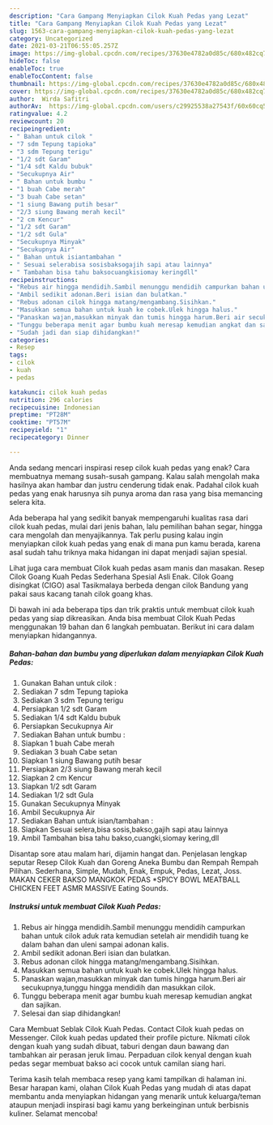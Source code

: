 ```yaml
---
description: "Cara Gampang Menyiapkan Cilok Kuah Pedas yang Lezat"
title: "Cara Gampang Menyiapkan Cilok Kuah Pedas yang Lezat"
slug: 1563-cara-gampang-menyiapkan-cilok-kuah-pedas-yang-lezat
category: Uncategorized
date: 2021-03-21T06:55:05.257Z
image: https://img-global.cpcdn.com/recipes/37630e4782a0d85c/680x482cq70/cilok-kuah-pedas-foto-resep-utama.jpg
hideToc: false
enableToc: true
enableTocContent: false
thumbnail: https://img-global.cpcdn.com/recipes/37630e4782a0d85c/680x482cq70/cilok-kuah-pedas-foto-resep-utama.jpg
cover: https://img-global.cpcdn.com/recipes/37630e4782a0d85c/680x482cq70/cilok-kuah-pedas-foto-resep-utama.jpg
author:  Wirda Safitri
authorAv:  https://img-global.cpcdn.com/users/c29925538a27543f/60x60cq50/avatar.jpg
ratingvalue: 4.2
reviewcount: 20
recipeingredient:
- " Bahan untuk cilok "
- "7 sdm Tepung tapioka"
- "3 sdm Tepung terigu"
- "1/2 sdt Garam"
- "1/4 sdt Kaldu bubuk"
- "Secukupnya Air"
- " Bahan untuk bumbu "
- "1 buah Cabe merah"
- "3 buah Cabe setan"
- "1 siung Bawang putih besar"
- "2/3 siung Bawang merah kecil"
- "2 cm Kencur"
- "1/2 sdt Garam"
- "1/2 sdt Gula"
- "Secukupnya Minyak"
- "Secukupnya Air"
- " Bahan untuk isiantambahan "
- " Sesuai selerabisa sosisbaksogajih sapi atau lainnya"
- " Tambahan bisa tahu baksocuangkisiomay keringdll"
recipeinstructions:
- "Rebus air hingga mendidih.Sambil menunggu mendidih campurkan bahan untuk cilok aduk rata kemudian setelah air mendidih tuang ke dalam bahan dan uleni sampai adonan kalis."
- "Ambil sedikit adonan.Beri isian dan bulatkan."
- "Rebus adonan cilok hingga matang/mengambang.Sisihkan."
- "Masukkan semua bahan untuk kuah ke cobek.Ulek hingga halus."
- "Panaskan wajan,masukkan minyak dan tumis hingga harum.Beri air secukupnya,tunggu hingga mendidih dan masukkan cilok."
- "Tunggu beberapa menit agar bumbu kuah meresap kemudian angkat dan sajikan."
- "Sudah jadi dan siap dihidangkan!"
categories:
- Resep
tags:
- cilok
- kuah
- pedas

katakunci: cilok kuah pedas 
nutrition: 296 calories
recipecuisine: Indonesian
preptime: "PT28M"
cooktime: "PT57M"
recipeyield: "1"
recipecategory: Dinner

---
```



Anda sedang mencari inspirasi resep cilok kuah pedas yang enak? Cara membuatnya memang susah-susah gampang. Kalau salah mengolah maka hasilnya akan hambar dan justru cenderung tidak enak. Padahal cilok kuah pedas yang enak harusnya sih punya aroma dan rasa yang bisa memancing selera kita.


Ada beberapa hal yang sedikit banyak mempengaruhi kualitas rasa dari cilok kuah pedas, mulai dari jenis bahan, lalu pemilihan bahan segar, hingga cara mengolah dan menyajikannya. Tak perlu pusing kalau ingin menyiapkan cilok kuah pedas yang enak di mana pun kamu berada, karena asal sudah tahu triknya maka hidangan ini dapat menjadi sajian spesial.

Lihat juga cara membuat Cilok kuah pedas asam manis dan masakan. Resep Cilok Goang Kuah Pedas Sederhana Spesial Asli Enak. Cilok Goang disingkat (CIGO) asal Tasikmalaya berbeda dengan cilok Bandung yang pakai saus kacang tanah cilok goang khas.


Di bawah ini ada beberapa tips dan trik praktis untuk membuat cilok kuah pedas yang siap dikreasikan. Anda bisa membuat Cilok Kuah Pedas menggunakan 19 bahan dan 6 langkah pembuatan. Berikut ini cara dalam menyiapkan hidangannya.

<!--inarticleads1-->

##### Bahan-bahan dan bumbu yang diperlukan dalam menyiapkan Cilok Kuah Pedas:

1. Gunakan  Bahan untuk cilok :
1. Sediakan 7 sdm Tepung tapioka
1. Sediakan 3 sdm Tepung terigu
1. Persiapkan 1/2 sdt Garam
1. Sediakan 1/4 sdt Kaldu bubuk
1. Persiapkan Secukupnya Air
1. Sediakan  Bahan untuk bumbu :
1. Siapkan 1 buah Cabe merah
1. Sediakan 3 buah Cabe setan
1. Siapkan 1 siung Bawang putih besar
1. Persiapkan 2/3 siung Bawang merah kecil
1. Siapkan 2 cm Kencur
1. Siapkan 1/2 sdt Garam
1. Sediakan 1/2 sdt Gula
1. Gunakan Secukupnya Minyak
1. Ambil Secukupnya Air
1. Sediakan  Bahan untuk isian/tambahan :
1. Siapkan  Sesuai selera,bisa sosis,bakso,gajih sapi atau lainnya
1. Ambil  Tambahan bisa tahu bakso,cuangki,siomay kering,dll


Disantap sore atau malam hari, dijamin hangat dan. Penjelasan lengkap seputar Resep Cilok Kuah dan Goreng Aneka Bumbu dan Rempah Rempah Pilihan. Sederhana, Simple, Mudah, Enak, Empuk, Pedas, Lezat, Joss. MAKAN CEKER BAKSO MANGKOK PEDAS *SPICY BOWL MEATBALL CHICKEN FEET ASMR MASSIVE Eating Sounds. 

<!--inarticleads2-->

##### Instruksi untuk membuat Cilok Kuah Pedas:

1. Rebus air hingga mendidih.Sambil menunggu mendidih campurkan bahan untuk cilok aduk rata kemudian setelah air mendidih tuang ke dalam bahan dan uleni sampai adonan kalis.
1. Ambil sedikit adonan.Beri isian dan bulatkan.
1. Rebus adonan cilok hingga matang/mengambang.Sisihkan.
1. Masukkan semua bahan untuk kuah ke cobek.Ulek hingga halus.
1. Panaskan wajan,masukkan minyak dan tumis hingga harum.Beri air secukupnya,tunggu hingga mendidih dan masukkan cilok.
1. Tunggu beberapa menit agar bumbu kuah meresap kemudian angkat dan sajikan.
1. Selesai dan siap dihidangkan!

Cara Membuat Seblak Cilok Kuah Pedas. Contact Cilok kuah pedas on Messenger. Cilok kuah pedas updated their profile picture. Nikmati cilok dengan kuah yang sudah dibuat, taburi dengan daun bawang dan tambahkan air perasan jeruk limau. Perpaduan cilok kenyal dengan kuah pedas segar membuat bakso aci cocok untuk camilan siang hari. 

Terima kasih telah membaca resep yang kami tampilkan di halaman ini. Besar harapan kami, olahan Cilok Kuah Pedas yang mudah di atas dapat membantu anda menyiapkan hidangan yang menarik untuk keluarga/teman ataupun menjadi inspirasi bagi kamu yang berkeinginan untuk berbisnis kuliner. Selamat mencoba!
